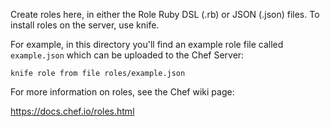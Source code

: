 Create roles here, in either the Role Ruby DSL (.rb) or JSON (.json) files. To install roles on the server, use knife.

For example, in this directory you'll find an example role file called `example.json` which can be uploaded to the Chef Server:

    knife role from file roles/example.json

For more information on roles, see the Chef wiki page:

https://docs.chef.io/roles.html
